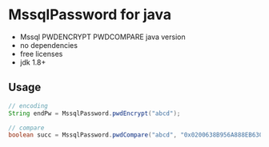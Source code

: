 # MssqlPassword for java

* Mssql PWDENCRYPT PWDCOMPARE java version
* no dependencies
* free licenses
* jdk 1.8+

## Usage

``` java
// encoding
String endPw = MssqlPassword.pwdEncrypt("abcd");

// compare
boolean succ = MssqlPassword.pwdCompare("abcd", "0x0200638B956A888EB630D0BC549CEDAE920663F02B2E8DF7F10C1D5A5847651188367D77D0F72BC65FFBD4DF24D51EE57F77C5EFC1C69790F92D65CC599F6486A39521C5B7AA");
```
